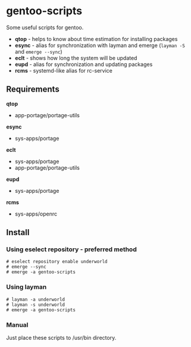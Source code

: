 # gentoo-scripts

Some useful scripts for gentoo.

- **qtop** - helps to know about time estimation for installing packages
- **esync** - alias for synchronization with layman and emerge (`layman -S` and `emerge --sync`)
- **eclt** - shows how long the system will be updated
- **eupd** - alias for synchronization and updating packages
- **rcms** - systemd-like alias for rc-service

## Requirements

**qtop**

- app-portage/portage-utils

**esync**

- sys-apps/portage

**eclt**

- sys-apps/portage
- app-portage/portage-utils

**eupd**

- sys-apps/portage

**rcms**

- sys-apps/openrc

## Install

### Using eselect repository - preferred method

```
# eselect repository enable underworld
# emerge --sync
# emerge -a gentoo-scripts
```

### Using layman

```
# layman -a underworld
# layman -s underworld
# emerge -a gentoo-scripts
```

### Manual

Just place these scripts to /usr/bin directory.

